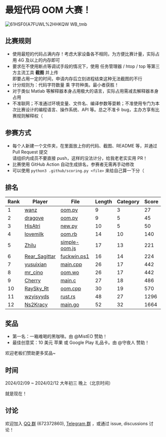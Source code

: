 # 最短代码 OOM 大赛！

![61HSF0(A7FUWL%2HHKQW WB_tmb](https://github.com/InvoluteHell/OutOfMemory/assets/18511905/23ea5fb8-291a-4496-be78-c6f52508bc97)


## 比赛规则

- 使用最短的代码占满内存！考虑大家设备各不相同，为方便比赛计量，实际占用 4G 及以上的内存即可
- 要求在不使用断点等调试手段的情况下，使用 任务管理器 / htop / top 等第三方主流工具 **截图** 并上传  
  即要占用一定的时间，申请内存后立刻进程结束这种无法截图的不行
- 计分规则为：代码字符数量 乘 字符种类。最小者获胜！
- 对于类似 Matlab 等解释器本身占用极大的语言，实际占用需减去解释器本身占用
- 不准联网；不准通过环境变量、文件名、编译参数等耍赖；不准使用专门为本次比赛设计的编程语言、操作系统、API 等。总之不准卡 bug，主办方享有比赛规则解释权（
 
## 参赛方式

- 每个人新建一个文件夹，在里面放上你的代码、截图、README 等，并通过 Pull Request 提交  
  请组织内成员不要直接 push，这样的没法计分，给我老老实实用 PR！
- 比赛使用 GitHub Action 自动生成排名，参赛者无需再手动修改
- 可以使用 `python3 .github/scoring.py <file>` 来给自己算一下分（

## 排名

<!-- begin of RANKING -->
| Rank | Player | File | Length | Category | Score |
| ---- | ------ | ---- | ------ | -------- | ----- |
| 1 | [wanz](wanz) | [oom.py](wanz/oom.py) | 9 | 3 | 27 |
| 2 | [dragove](dragove) | [oom.py](dragove/oom.py) | 9 | 5 | 45 |
| 3 | [HisAtri](HisAtri) | [new.py](HisAtri/new.py) | 10 | 5 | 50 |
| 4 | [lovemilk](lovemilk) | [oom.rb](lovemilk/oom.rb) | 14 | 10 | 140 |
| 5 | [Zhilu](Zhilu) | [simple-oom.js](Zhilu/simple-oom.js) | 17 | 13 | 221 |
| 6 | [Rear_Sagittar](Rear_Sagittar) | [fuckwin.ps1](Rear_Sagittar/fuckwin.ps1) | 16 | 14 | 224 |
| 7 | [yusuixian](yusuixian) | [main.cpp](yusuixian/main.cpp) | 26 | 17 | 442 |
| 8 | [mr_cino](mr_cino) | [oom.wo](mr_cino/oom.wo) | 26 | 17 | 442 |
| 9 | [Cherry](Cherry) | [main.c](Cherry/main.c) | 27 | 18 | 486 |
| 10 | [RaySky_Rt](RaySky_Rt) | [oom.cpp](RaySky_Rt/oom.cpp) | 30 | 19 | 570 |
| 11 | [wzyisyyds](wzyisyyds) | [rust.rs](wzyisyyds/rust.rs) | 48 | 27 | 1296 |
| 12 | [Ns2Kracy](Ns2Kracy) | [main.go](Ns2Kracy/main.go) | 52 | 32 | 1664 |
<!-- end of RANKING -->

## 奖品

- 第一名：一箱难喝的黑咖啡。由 @MistEO 赞助！
- 最佳创意奖：10 美元 苹果 或 Google Play 礼品卡。由 @守夜人 赞助！

欢迎老板们赞助更多奖品~

## 时间

2024/02/09 ~ 2024/02/12 大年初三 晚上（北京时间）

就是现在！

## 讨论

欢迎加入 [QQ 群](https://jq.qq.com/?_wv=1027&k=8aBWumWU) (672372860), [Telegram 群](https://t.me/+NjDljiDRrpI4NTU1) ，或通过 issue, discussions 讨论！
